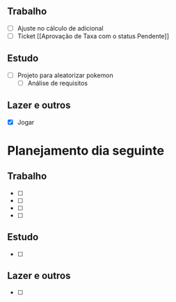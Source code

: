 ## Trabalho
- [ ] Ajuste no cálculo de adicional
- [ ] Ticket [[Aprovação de Taxa com o status Pendente]]
## Estudo
- [ ] Projeto para aleatorizar pokemon
	- [ ] Análise de requisitos
## Lazer e outros
- [x] Jogar

# Planejamento dia seguinte
## Trabalho
- [ ] 
- [ ] 
- [ ] 
- [ ] 
## Estudo
- [ ] 
## Lazer e outros
- [ ] 

